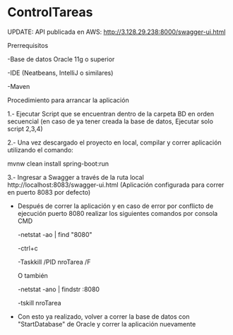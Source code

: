 # ControlTareas

UPDATE: API publicada en AWS: http://3.128.29.238:8000/swagger-ui.html

Prerrequisitos

-Base de datos Oracle 11g o superior

-IDE (Neatbeans, IntelliJ o similares)

-Maven

Procedimiento para arrancar la aplicación

1.- Ejecutar Script que se encuentran dentro de la carpeta BD en orden secuencial (en caso de ya tener creada la base de datos, Ejecutar solo script 2,3,4)

2.- Una vez descargado el proyecto en local, compilar y correr aplicación utilizando el comando:

mvnw clean install spring-boot:run

3.- Ingresar a Swagger a través de la ruta local http://localhost:8083/swagger-ui.html (Aplicación configurada para correr en puerto 8083 por defecto)

* Después de correr la aplicación y en caso de error por conflicto de ejecución puerto 8080 realizar los siguientes comandos por consola CMD 

	-netstat -ao | find "8080"
	
	-ctrl+c
	
	-Taskkill /PID  nroTarea /F
	
	O también
	
	-netstat -ano | findstr :8080
	
	-tskill nroTarea

- Con esto ya realizado, volver a correr la base de datos con "StartDatabase" de Oracle y correr la aplicación nuevamente
